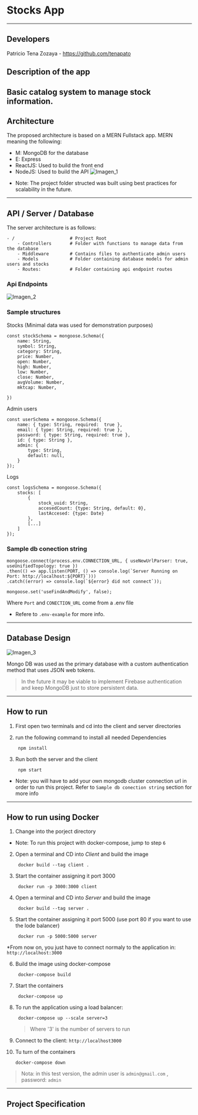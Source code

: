 # Stocks App
----------------------------------------------------------------
## Developers
Patricio Tena Zozaya - 
https://github.com/tenapato

## Description of the app
Basic catalog system to manage stock information.
---
## Architecture

The proposed architecture is based on a MERN Fullstack app.
MERN meaning the following:
- M: MongoDB for the database
- E: Express
- ReactJS:  Used to build the front end
- NodeJS: Used to build the API
![Imagen_1](docs/architecture.png)

* Note: The project folder structed was built using best practices for scalability in the future.
---
## API / Server / Database

The server architecture is as follows:

```
- / 			        # Project Root
    - Controllers       # Folder with functions to manage data from the database
    - Middleware        # Contains files to authenticate admin users
    - Models            # Folder containing database models for admin users and stocks
    - Routes:           # Folder containing api endpoint routes

```   
### Api Endpoints
![Imagen_2](docs/api_endpoints.png)

### Sample structures

Stocks (Minimal data was used for demonstration purposes)

    const stockSchema = mongoose.Schema({
        name: String,
        symbol: String,
        category: String,
        price: Number,
        open: Number,
        high: Number,
        low: Number,
        close: Number,
        avgVolume: Number,
        mktcap: Number,
        
    })

Admin users

    const userSchema = mongoose.Schema({
        name: { type: String, required:  true },
        email: { type: String, required: true },
        password: { type: String, required: true },
        id: { type: String },
        admin: { 
            type: String,
            default: null,
        }
    });

Logs

    const logsSchema = mongoose.Schema({
        stocks: [
            {
                stock_uuid: String, 
                accesedCount: {type: String, default: 0},
                lastAccesed: {type: Date}
            },
            [...]
        ]  
    });

### Sample db conection string

    mongoose.connect(process.env.CONNECTION_URL, { useNewUrlParser: true,   useUnifiedTopology: true })
    .then(() => app.listen(PORT, () => console.log(`Server Running on Port: http://localhost:${PORT}`)))
    .catch((error) => console.log(`${error} did not connect`));

    mongoose.set('useFindAndModify', false);

Where `Port` and `CONECTION_URL` come from a .env file
* Refere to `.env-example` for more info.

---
## Database Design
![Imagen_3](docs/db.png)

Mongo DB was used as the primary database with a custom authentication method that uses JSON web tokens.

>In the future it may be viable to implement Firebase authentication and keep MongoDB just to store persistent data. 
---
## How to run

1. First open two terminals and cd into the client and server directories
2. run the following command to install all needed Dependencies

        npm install 
3. Run both the server and the client

        npm start
* Note: you will have to add your own mongodb cluster connection url in order to run this project. Refer to  `Sample db conection string`  section for more info
---
## How to run using Docker

1. Change into the porject directory
        
* Note: To run this project with docker-compose, jump to step `6` 
2. Open a terminal and CD into *Client* and build the image

        docker build --tag client .
3. Start the container assigning it port 3000

        docker run -p 3000:3000 client
4. Open a terminal and CD into *Server* and build the image

        docker build --tag server .
5. Start the container assigning it port 5000 (use port 80 if you want to use the lode balancer)

        docker run -p 5000:5000 server
*From now on, you just have to connect normaly to the application in: `http://localhost:3000`

6. Build the image using docker-compose

        docker-compose build 
7. Start the containers

        docker-compose up
8. To run the application using a load balancer:
        
        docker-compose up --scale server=3
    > Where '3' is the number of servers to run
9. Connect to the client: `http://localhost3000`
10. Tu turn of the containers

        docker-compose down
> Nota: in this test version, the admin user is `admin@gmail.com` , password: `admin`
---

## Project Specification